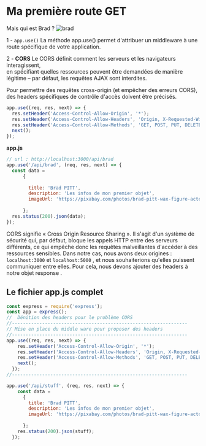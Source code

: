 # Ma première route GET
Mais qui est Brad ?
![brad](../brad.webp)

1 - <code>app.use()</code>
La méthode app.use() permet d'attribuer un middleware à une route spécifique de votre application.

2 - **CORS**
Le CORS définit comment les serveurs et les navigateurs interagissent,  
 en spécifiant quelles ressources peuvent être demandées de manière légitime – par défaut, les requêtes AJAX sont interdites.

Pour permettre des requêtes cross-origin (et empêcher des erreurs CORS), des headers spécifiques de contrôle d'accès doivent être précisés.


```js
app.use((req, res, next) => {
  res.setHeader('Access-Control-Allow-Origin', '*');
  res.setHeader('Access-Control-Allow-Headers', 'Origin, X-Requested-With, Content, Accept, Content-Type, Authorization');
  res.setHeader('Access-Control-Allow-Methods', 'GET, POST, PUT, DELETE, PATCH, OPTIONS');
  next();
});
```

**app.js**
```js
// url : http://localhost:3000/api/brad
app.use('/api/brad', (req, res, next) => {
  const data = 
      {
       
        title: 'Brad PITT',
        description: 'Les infos de mon premier objet',
        imageUrl: 'https://pixabay.com/photos/brad-pitt-wax-figure-actor-artist-164880/',
       
      };
  res.status(200).json(data);
});
```

CORS signifie « Cross Origin Resource Sharing ». Il s'agit d'un système de sécurité qui, par défaut, bloque les appels HTTP entre des serveurs différents, ce qui empêche donc les requêtes malveillantes d'accéder à des ressources sensibles. Dans notre cas, nous avons deux origines : <code>localhost:3000</code> et <code>localhost:5000</code> , et nous souhaiterions qu'elles puissent communiquer entre elles. Pour cela, nous devons ajouter des headers à notre objet  response .


## Le fichier app.js complet
```js
const express = require('express');
const app = express();
//  Dénition des headers pour le problème CORS
//----------------------------------------------------------------
// Mise en place du middle ware pour proposer des headers
//----------------------------------------------------------------
app.use((req, res, next) => {
    res.setHeader('Access-Control-Allow-Origin', '*');
    res.setHeader('Access-Control-Allow-Headers', 'Origin, X-Requested-With, Content, Accept, Content-Type, Authorization');
    res.setHeader('Access-Control-Allow-Methods', 'GET, POST, PUT, DELETE, PATCH, OPTIONS');
    next();
  });
//----------------------------------------------------------------

app.use('/api/stuff', (req, res, next) => {
    const data = 
      {
        title: 'Brad PITT',
        description: 'Les infos de mon premier objet',
        imageUrl: 'https://pixabay.com/photos/brad-pitt-wax-figure-actor-artist-164880/',
       
      };
    res.status(200).json(stuff);
  });
```